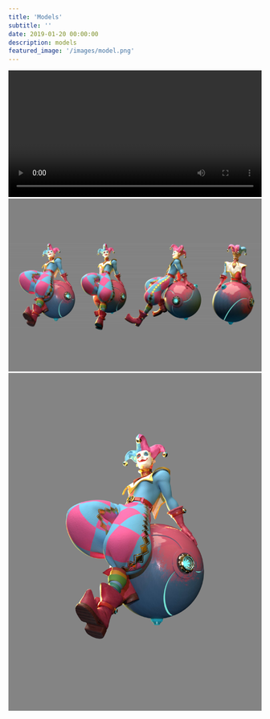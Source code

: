 ```yaml
---
title: 'Models'
subtitle: ''
date: 2019-01-20 00:00:00
description: models
featured_image: '/images/model.png'
---
```


<div class="video-wrap">
	<video controls width="100%">
		<source src="/videos/show_01.mp4"
				type="video/mp4">
		Your browser doesn't support video. Pity!
	</video>
</div>

<div class="gallery" data-columns="1">
	<img src="/images/models/show_pic.jpg">
	<img src="/images/models/solo.jpg">
</div>
